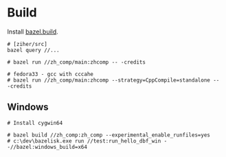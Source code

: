 # Build

Install [bazel.build](https://bazel.build/).

    # [ziher/src]
    bazel query //... 

    # bazel run //zh_comp/main:zhcomp -- -credits
    
    # fedora33 - gcc with cccahe
    # bazel run //zh_comp/main:zhcomp --strategy=CppCompile=standalone -- -credits


## Windows

    # Install cygwin64
    
    # bazel build //zh_comp:zh_comp --experimental_enable_runfiles=yes
    # c:\dev\bazelisk.exe run //test:run_hello_dbf_win --//bazel:windows_build=x64
